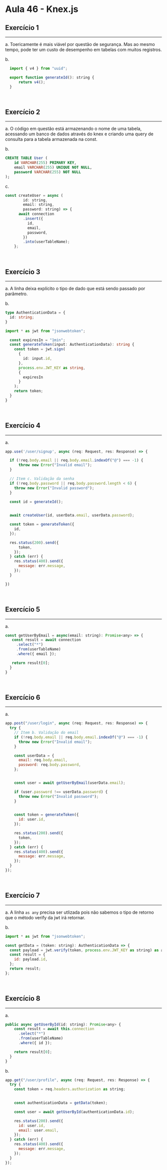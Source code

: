 #  Aula 46 - Knex.js

## Exercício 1 
***
a. Toericamente é mais viável por questão de segurança. Mas ao mesmo tempo, pode ter um custo de desempenho em tabelas com muitos registros.

b.
```js
  import { v4 } from "uuid";

  export function generateId(): string {
      return v4();
  }

```

<br>

## Exercício 2
***
a. O código em questão está armazenando o nome de uma tabela, acessando um banco de dados através do knex e criando uma query de consulta para a tabela armazenada na const.

b.
```sql
CREATE TABLE User (
	id VARCHAR(255) PRIMARY KEY,
    email VARCHAR(255) UNIQUE NOT NULL,
    password VARCHAR(255) NOT NULL
);
```

c.
```js
const createUser = async (
		id: string, 
		email: string, 
		password: string) => {
	  await connection
	    .insert({
	      id,
	      email,
	      password,
	    })
	    .into(userTableName);
	};
```

<br>

## Exercício 3
***
a. A linha deixa explícito o tipo de dado que está sendo passado por parâmetro.

b.
```ts
type AuthenticationData = {
  id: string;
}

import * as jwt from "jsonwebtoken";

  const expiresIn = "1min";
  const generateToken(input: AuthenticationData): string {
    const token = jwt.sign(
      {
        id: input.id,
      },
      process.env.JWT_KEY as string,
      {
        expiresIn
      }
    );
    return token;
  }
}

``` 

<br>

## Exercício 4
***

a.
```js
app.use('/user/signup', async (req: Request, res: Response) => {

  if (!req.body.email || req.body.email.indexOf("@") === -1) {
      throw new Error("Invalid email");
  }

  // Item c. Validação da senha
  if (!req.body.password || req.body.password.length < 6) {
    throw new Error("Invalid password");
  }

  const id = generateId();

  
  await createUser(id, userData.email, userData.password);

  const token = generateToken({
    id,
  });

  res.status(200).send({
      token,
    });
  } catch (err) {
    res.status(400).send({
      message: err.message,
    });
  }

})
```

<br>

## Exercício 5
***

a. 

```js
const getUserByEmail = async(email: string): Promise<any> => {
   const result = await connection
     .select("*")
     .from(userTableName)
     .where({ email });

   return result[0];
  }
}
```

<br>

## Exercício 6
***

a.
```js
app.post("/user/login", async (req: Request, res: Response) => {
  try {
    // Item b. Validação do email
    if (!req.body.email || req.body.email.indexOf("@") === -1) {
      throw new Error("Invalid email");
    }

    const userData = {
      email: req.body.email,
      password: req.body.password,
    };


    const user = await getUserByEmail(userData.email);

    if (user.password !== userData.password) {
      throw new Error("Invalid password");
    }

    
    const token = generateToken({
      id: user.id,
    });

    res.status(200).send({
      token,
    });
  } catch (err) {
    res.status(400).send({
      message: err.message,
    });
  }
});
```

<br>

## Exercício 7
***

a. A linha `as any` precisa ser utlizada pois não sabemos o tipo de retorno que o método verify da jwt irá retornar.

b. 
```js
import * as jwt from "jsonwebtoken";

const getData = (token: string): AuthenticationData => {
  const payload = jwt.verify(token, process.env.JWT_KEY as string) as any;
  const result = {
    id: payload.id,
  };
  return result;
};
```

<br>

## Exercício 8
***

a.
```js
public async getUserById(id: string): Promise<any> {
    const result = await this.connection
      .select("*")
      .from(userTableName)
      .where({ id });

    return result[0];
  }
}
```

b.
```js
app.get("/user/profile", async (req: Request, res: Response) => {
  try {
    const token = req.headers.authorization as string;

   
    const authenticationData = getData(token);

    const user = await getUserById(authenticationData.id);

    res.status(200).send({
      id: user.id,
      email: user.email,
    });
  } catch (err) {
    res.status(400).send({
      message: err.message,
    });
  }
});
```